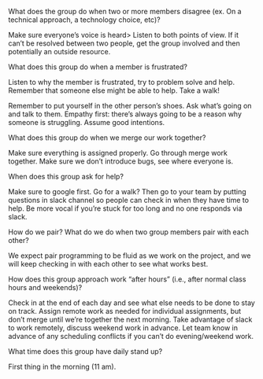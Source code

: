 What does the group do when two or more members disagree (ex. On a technical approach, a technology choice, etc)?

Make sure everyone’s voice is heard> Listen to both points of view. If it can’t be resolved between two people, get the group involved and then potentially an outside resource.



What does this group do when a member is frustrated?

Listen to why the member is frustrated, try to problem solve and help. Remember that someone else might be able to help. Take a walk!

Remember to put yourself in the other person’s shoes. Ask what’s going on and talk to them. Empathy first: there’s always going to be a reason why someone is struggling. Assume good intentions.



What does this group do when we merge our work together?

Make sure everything is assigned properly. Go through merge work together. Make sure we don’t introduce bugs, see where everyone is. 



When does this group ask for help?

Make sure to google first. Go for a walk? Then go to your team by putting questions in slack channel so people can check in when they have time to help. Be more vocal if you’re stuck for too long and no one responds via slack.



How do we pair? What do we do when two group members pair with each other?

We expect pair programming to be fluid as we work on the project, and we will keep checking in with each other to see what works best.



How does this group approach work “after hours” (i.e., after normal class hours and weekends)?

Check in at the end of each day and see what else needs to be done to stay on track. Assign remote work as needed for individual assignments, but don’t merge until we’re together the next morning. Take advantage of slack to work remotely, discuss weekend work in advance. Let team know in advance of any scheduling conflicts if you can’t do evening/weekend work.



What time does this group have daily stand up?

First thing in the morning (11 am).
